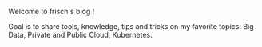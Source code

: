 Welcome to frisch's blog !


Goal is to share tools, knowledge, tips and tricks on my favorite topics: Big Data, Private and Public Cloud, Kubernetes. 

